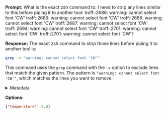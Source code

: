 **Prompt:**
What is the exact zsh command to: I need to strip any lines similar to this before piping it to another tool: troff:<standard input>:2686: warning: cannot select font 'CW'
troff:<standard input>:2686: warning: cannot select font 'CW'
troff:<standard input>:2686: warning: cannot select font 'CW'
troff:<standard input>:2687: warning: cannot select font 'CW'
troff:<standard input>:2694: warning: cannot select font 'CW'
troff:<standard input>:2701: warning: cannot select font 'CW'
troff:<standard input>:2701: warning: cannot select font 'CW'?


**Response:**
The exact zsh command to strip those lines before piping it to another tool is:

```zsh
grep -v "warning: cannot select font 'CW'"
```

This command uses the `grep` command with the `-v` option to exclude lines that match the given pattern. The pattern is `"warning: cannot select font 'CW'"`, which matches the lines you want to remove.

<details><summary>Metadata</summary>

- Duration: 3938 ms
- Datetime: 2023-08-25T10:18:36.394116
- Model: gpt-3.5-turbo-0613

</details>

**Options:**
```json
{"temperature": 0.0}
```

